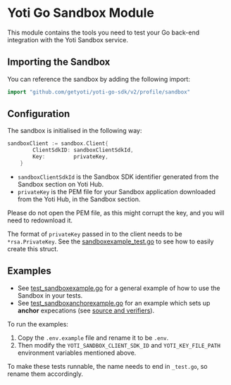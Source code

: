 # Yoti Go Sandbox Module

This module contains the tools you need to test your Go back-end integration with the Yoti Sandbox service.

## Importing the Sandbox

You can reference the sandbox by adding the following import:

```Go
import "github.com/getyoti/yoti-go-sdk/v2/profile/sandbox"
```

## Configuration
The sandbox is initialised in the following way:
```Go
sandboxClient := sandbox.Client{
		ClientSdkID: sandboxClientSdkId,
		Key:         privateKey,
	}
```
* `sandboxClientSdkId` is the Sandbox SDK identifier generated from the Sandbox section on Yoti Hub.
* `privateKey` is the PEM file for your Sandbox application downloaded from the Yoti Hub, in the Sandbox section.

Please do not open the PEM file, as this might corrupt the key, and you will need to redownload it.

The format of `privateKey` passed in to the client needs to be `*rsa.PrivateKey`. See the [sandboxexample_test.go](sandboxexample_test.go) to see how to easily create this struct.

## Examples

- See [test_sandboxexample.go](test_sandboxexample.go) for a general example of how to use the Sandbox in your tests.
- See [test_sandboxanchorexample.go](test_sandboxanchorexample.go) for an example which sets up **anchor** expecations (see [source and verifiers](https://developers.yoti.com/yoti/knowledge-base-hub#source-and-verifiers)).

To run the examples:
1. Copy the `.env.example` file and rename it to be `.env`.
1. Then modify the `YOTI_SANDBOX_CLIENT_SDK_ID` and `YOTI_KEY_FILE_PATH` environment variables mentioned above.

To make these tests runnable, the name needs to end in `_test.go`, so rename them accordingly.
